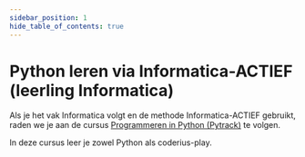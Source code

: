 ```yaml
---
sidebar_position: 1
hide_table_of_contents: true
---
```


# Python leren via Informatica-ACTIEF (leerling Informatica)

Als je het vak Informatica volgt en de methode Informatica-ACTIEF gebruikt, raden we je aan de cursus [Programmeren in Python (Pytrack)](https://moodle.informatica-actief.nl/course/view.php?id=1107) te volgen.

In deze cursus leer je zowel Python als coderius-play.